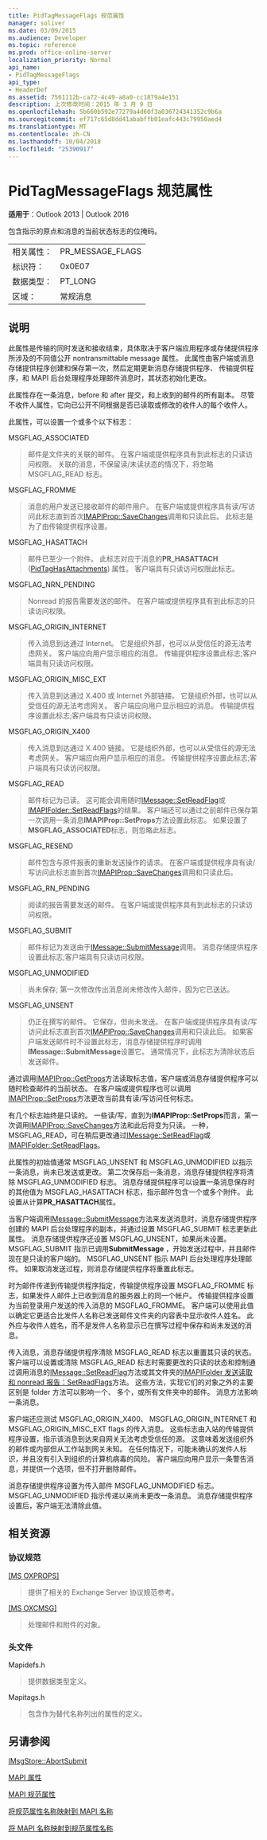 ```yaml
---
title: PidTagMessageFlags 规范属性
manager: soliver
ms.date: 03/09/2015
ms.audience: Developer
ms.topic: reference
ms.prod: office-online-server
localization_priority: Normal
api_name:
- PidTagMessageFlags
api_type:
- HeaderDef
ms.assetid: 7561112b-ca72-4c49-a8a0-cc1879a4e151
description: 上次修改时间：2015 年 3 月 9 日
ms.openlocfilehash: 5b660b592e77279a4d60f3a036724341352c9b6a
ms.sourcegitcommit: ef717c65d8dd41ababffb01eafc443c79950aed4
ms.translationtype: MT
ms.contentlocale: zh-CN
ms.lasthandoff: 10/04/2018
ms.locfileid: "25390917"
---
```

# <a name="pidtagmessageflags-canonical-property"></a>PidTagMessageFlags 规范属性

  
  
**适用于**：Outlook 2013 | Outlook 2016 
  
包含指示的原点和消息的当前状态标志的位掩码。 
  
|||
|:-----|:-----|
|相关属性：  <br/> |PR_MESSAGE_FLAGS  <br/> |
|标识符：  <br/> |0x0E07  <br/> |
|数据类型：  <br/> |PT_LONG  <br/> |
|区域：  <br/> |常规消息  <br/> |
   
## <a name="remarks"></a>说明

此属性是传输的同时发送和接收结束，具体取决于客户端应用程序或存储提供程序所涉及的不同值公开 nontransmittable message 属性。 此属性由客户端或消息存储提供程序创建和保存第一次，然后定期更新消息存储提供程序、 传输提供程序，和 MAPI 后台处理程序处理邮件消息时，其状态初始化更改。 
  
此属性存在一条消息，before 和 after 提交，和上收到的邮件的所有副本。 尽管不收件人属性，它向已公开不同根据是否已读取或修改的收件人的每个收件人。 
  
此属性，可以设置一个或多个以下标志：
  
MSGFLAG_ASSOCIATED 
  
> 邮件是文件夹的关联的邮件。 在客户端或提供程序具有到此标志的只读访问权限。 关联的消息，不保留读/未读状态的情况下，将忽略 MSGFLAG_READ 标志。 
    
MSGFLAG_FROMME 
  
> 消息的用户发送已接收邮件的邮件用户。 在客户端或提供程序具有读/写访问此标志直到首次[IMAPIProp::SaveChanges](imapiprop-savechanges.md)调用和只读此后。 此标志是为了由传输提供程序设置。 
    
MSGFLAG_HASATTACH 
  
> 邮件已至少一个附件。 此标志对应于消息的**PR_HASATTACH** ([PidTagHasAttachments](pidtaghasattachments-canonical-property.md)) 属性。 客户端具有只读访问权限此标志。 
    
MSGFLAG_NRN_PENDING 
  
> Nonread 的报告需要发送的邮件。 在客户端或提供程序具有到此标志的只读访问权限。 
    
MSGFLAG_ORIGIN_INTERNET 
  
> 传入消息到达通过 Internet。 它是组织外部，也可以从受信任的源无法考虑网关。 客户端应向用户显示相应的消息。 传输提供程序设置此标志;客户端具有只读访问权限。 
    
MSGFLAG_ORIGIN_MISC_EXT 
  
> 传入消息到达通过 X.400 或 Internet 外部链接。 它是组织外部，也可以从受信任的源无法考虑网关。 客户端应向用户显示相应的消息。 传输提供程序设置此标志;客户端具有只读访问权限。 
    
MSGFLAG_ORIGIN_X400 
  
> 传入消息到达通过 X.400 链接。 它是组织外部，也可以从受信任的源无法考虑网关。 客户端应向用户显示相应的消息。 传输提供程序设置此标志;客户端具有只读访问权限。 
    
MSGFLAG_READ 
  
> 邮件标记为已读。 这可能会调用随时[IMessage::SetReadFlag](imessage-setreadflag.md)或[IMAPIFolder::SetReadFlags](imapifolder-setreadflags.md)的结果。 客户端还可以通过之前邮件已保存第一次调用一条消息**IMAPIProp::SetProps**方法设置此标志。 如果设置了**MSGFLAG_ASSOCIATED**标志，则忽略此标志。 
    
MSGFLAG_RESEND 
  
> 邮件包含与原件报表的重新发送操作的请求。 在客户端或提供程序具有读/写访问此标志直到首次[IMAPIProp::SaveChanges](imapiprop-savechanges.md)调用和只读此后。 
    
MSGFLAG_RN_PENDING 
  
> 阅读的报告需要发送的邮件。 在客户端或提供程序具有到此标志的只读访问权限。 
    
MSGFLAG_SUBMIT 
  
> 邮件标记为发送由于[IMessage::SubmitMessage](imessage-submitmessage.md)调用。 消息存储提供程序设置此标志;客户端具有只读访问权限。 
    
MSGFLAG_UNMODIFIED 
  
> 尚未保存; 第一次修改传出消息尚未修改传入邮件，因为它已送达。 
    
MSGFLAG_UNSENT 
  
> 仍正在撰写的邮件。 它保存，但尚未发送。 在客户端或提供程序具有读/写访问此标志直到首次[IMAPIProp::SaveChanges](imapiprop-savechanges.md)调用和只读此后。 如果客户端发送邮件时不设置此标志，消息存储提供程序时调用**IMessage::SubmitMessage**设置它。 通常情况下，此标志为清除状态后发送邮件。 
    
通过调用[IMAPIProp::GetProps](imapiprop-getprops.md)方法读取标志值，客户端或消息存储提供程序可以随时检查邮件的当前状态。 在客户端或提供程序也可以调用[IMAPIProp::SetProps](imapiprop-setprops.md)方法更改当前具有读/写访问任何标志。 
  
有几个标志始终是只读的。 一些读/写，直到为**IMAPIProp::SetProps**而言，第一次调用[IMAPIProp::SaveChanges](imapiprop-savechanges.md)方法和此后将变为只读。 一种，MSGFLAG_READ，可在稍后更改通过[IMessage::SetReadFlag](imessage-setreadflag.md)或[IMAPIFolder::SetReadFlags](imapifolder-setreadflags.md)。 
  
此属性的初始值通常 MSGFLAG_UNSENT 和 MSGFLAG_UNMODIFIED 以指示一条消息，尚未已发送或更改。 第二次保存后一条消息，消息存储提供程序将清除 MSGFLAG_UNMODIFIED 标志。 消息存储提供程序可以设置一条消息保存时的其他值为 MSGFLAG_HASATTACH 标志，指示邮件包含一个或多个附件。 此设置从计算**PR_HASATTACH**属性。 
  
当客户端调用[IMessage::SubmitMessage](imessage-submitmessage.md)方法来发送消息时，消息存储提供程序创建的 MAPI 后台处理程序的副本，并通过设置 MSGFLAG_SUBMIT 标志更新此属性。 消息存储提供程序还设置 MSGFLAG_UNSENT，如果尚未设置。 MSGFLAG_SUBMIT 指示已调用**SubmitMessage** ，开始发送过程中，并且邮件现在是只读的客户端的。 MSGFLAG_UNSENT 指示 MAPI 后台处理程序处理邮件。 如果取消发送过程，则消息存储提供程序将重置此标志。 
  
时为邮件传递到传输提供程序指定，传输提供程序设置 MSGFLAG_FROMME 标志，如果发件人邮件上已收到消息的服务器上的同一个帐户。 传输提供程序设置为当前登录用户发送的传入消息的 MSGFLAG_FROMME。 客户端可以使用此值以确定它更适合比发件人名称已发送邮件文件夹的内容表中显示收件人姓名。 此外应与收件人姓名，而不是发件人名称显示已在撰写过程中保存和尚未发送的消息。 
  
传入消息，消息存储提供程序清除 MSGFLAG_READ 标志以重置其只读的状态。 客户端可以设置或清除 MSGFLAG_READ 标志时需要更改的只读的状态和控制通过调用消息的[IMessage::SetReadFlag](imessage-setreadflag.md)方法或其文件夹的[IMAPIFolder 发送读取和 nonread 报告：SetReadFlags](imapifolder-setreadflags.md)方法。 这些方法，实现它们的对象之外的主要区别是 folder 方法可以影响一个、 多个，或所有文件夹中的邮件。 消息方法影响一条消息。 
  
客户端还应测试 MSGFLAG_ORIGIN_X400、 MSGFLAG_ORIGIN_INTERNET 和 MSGFLAG_ORIGIN_MISC_EXT flags 的传入消息。 这些标志由入站的传输提供程序设置，指示该消息到达来自网关无法考虑受信任的源。 这意味着发送组织外的邮件或内部但从工作站到网关未知。 在任何情况下，可能未确认的发件人标识，并且没有引入到组织的计算机病毒的风险。 客户端应向用户显示一条警告消息，并提供一个选项，但不打开删除邮件。 
  
消息存储提供程序设置为传入邮件 MSGFLAG_UNMODIFIED 标志。 MSGFLAG_UNMODIFIED 指示传递以来尚未更改一条消息。 消息存储提供程序设置后，客户端无法清除此值。 
  
## <a name="related-resources"></a>相关资源

### <a name="protocol-specifications"></a>协议规范

[[MS OXPROPS]](https://msdn.microsoft.com/library/f6ab1613-aefe-447d-a49c-18217230b148%28Office.15%29.aspx)
  
> 提供了相关的 Exchange Server 协议规范参考。
    
[[MS OXCMSG]](https://msdn.microsoft.com/library/7fd7ec40-deec-4c06-9493-1bc06b349682%28Office.15%29.aspx)
  
> 处理邮件和附件的对象。
    
### <a name="header-files"></a>头文件

Mapidefs.h
  
> 提供数据类型定义。
    
Mapitags.h
  
> 包含作为替代名称列出的属性的定义。
    
## <a name="see-also"></a>另请参阅



[IMsgStore::AbortSubmit](imsgstore-abortsubmit.md)


[MAPI 属性](mapi-properties.md)
  
[MAPI 规范属性](mapi-canonical-properties.md)
  
[将规范属性名称映射到 MAPI 名称](mapping-canonical-property-names-to-mapi-names.md)
  
[将 MAPI 名称映射到规范属性名称](mapping-mapi-names-to-canonical-property-names.md)

